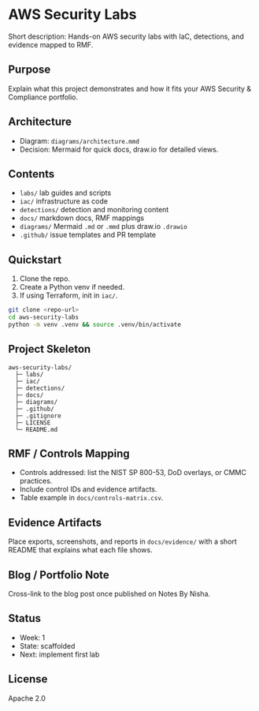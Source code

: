 # AWS Security Labs

Short description: Hands-on AWS security labs with IaC, detections, and evidence mapped to RMF.

## Purpose
Explain what this project demonstrates and how it fits your AWS Security & Compliance portfolio.

## Architecture
- Diagram: `diagrams/architecture.mmd`
- Decision: Mermaid for quick docs, draw.io for detailed views.

## Contents
- `labs/` lab guides and scripts
- `iac/` infrastructure as code
- `detections/` detection and monitoring content
- `docs/` markdown docs, RMF mappings
- `diagrams/` Mermaid `.md` or `.mmd` plus draw.io `.drawio`
- `.github/` issue templates and PR template

## Quickstart
1. Clone the repo.
2. Create a Python venv if needed.
3. If using Terraform, init in `iac/`.

```bash
git clone <repo-url>
cd aws-security-labs
python -m venv .venv && source .venv/bin/activate
```

## Project Skeleton
```text
aws-security-labs/
  ├─ labs/
  ├─ iac/
  ├─ detections/
  ├─ docs/
  ├─ diagrams/
  ├─ .github/
  ├─ .gitignore
  ├─ LICENSE
  └─ README.md
```

## RMF / Controls Mapping
- Controls addressed: list the NIST SP 800-53, DoD overlays, or CMMC practices.
- Include control IDs and evidence artifacts.
- Table example in `docs/controls-matrix.csv`.

## Evidence Artifacts
Place exports, screenshots, and reports in `docs/evidence/` with a short README that explains what each file shows.

## Blog / Portfolio Note
Cross-link to the blog post once published on Notes By Nisha.

## Status
- Week: 1
- State: scaffolded
- Next: implement first lab

## License
Apache 2.0